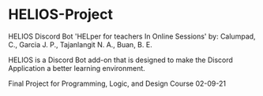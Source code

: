 # HELIOS-Project
HELIOS Discord Bot
'HELper for teachers In Online Sessions'
by: Calumpad, C., Garcia J. P., Tajanlangit N. A., Buan, B. E.

HELIOS is a Discord Bot add-on that is designed to make the Discord Application a better learning environment.
 
Final Project for Programming, Logic, and Design Course 02-09-21
